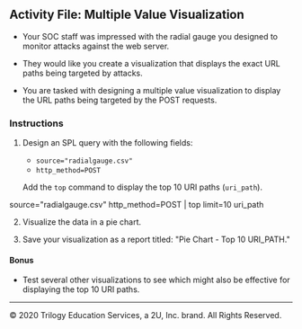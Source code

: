 ## Activity File: Multiple Value Visualization

- Your SOC staff was impressed with the radial gauge you designed to monitor attacks against the web server.

- They would like you create a visualization that displays the exact URL paths being targeted by attacks.

- You are tasked with designing a multiple value visualization to display the URL paths being targeted by the POST requests.

### Instructions

1. Design an SPL query with the following fields:
    - `source="radialgauge.csv"`
    - `http_method=POST`

    Add the `top` command to display the top 10 URI paths (`uri_path`).

source="radialgauge.csv" http_method=POST | top limit=10 uri_path

2. Visualize the data in a pie chart.

3. Save your visualization as a report titled: "Pie Chart - Top 10 URI_PATH."

#### Bonus

- Test several other visualizations to see which might also be effective for displaying the top 10 URI paths.


---
© 2020 Trilogy Education Services, a 2U, Inc. brand. All Rights Reserved.  

